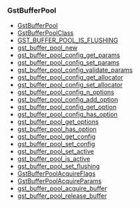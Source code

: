 ### GstBufferPool

* [GstBufferPool]()
* [GstBufferPoolClass]()
* [GST_BUFFER_POOL_IS_FLUSHING]()
* [gst_buffer_pool_new]()
* [gst_buffer_pool_config_get_params]()
* [gst_buffer_pool_config_set_params]()
* [gst_buffer_pool_config_validate_params]()
* [gst_buffer_pool_config_get_allocator]()
* [gst_buffer_pool_config_set_allocator]()
* [gst_buffer_pool_config_n_options]()
* [gst_buffer_pool_config_add_option]()
* [gst_buffer_pool_config_get_option]()
* [gst_buffer_pool_config_has_option]()
* [gst_buffer_pool_get_options]()
* [gst_buffer_pool_has_option]()
* [gst_buffer_pool_get_config]()
* [gst_buffer_pool_set_config]()
* [gst_buffer_pool_set_active]()
* [gst_buffer_pool_is_active]()
* [gst_buffer_pool_set_flushing]()
* [GstBufferPoolAcquireFlags]()
* [GstBufferPoolAcquireParams]()
* [gst_buffer_pool_acquire_buffer]()
* [gst_buffer_pool_release_buffer]()
